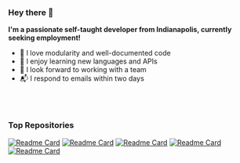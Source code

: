 ### Hey there :wave:

**I'm a passionate self-taught developer from Indianapolis, 
currently seeking employment!**
  
- :green_heart: I love modularity and well-documented code
- :blue_book: I enjoy learning new languages and APIs
- :couple: I look forward to working with a team
- :mailbox_with_mail: I respond to emails within two days

<br></br>

### Top Repositories
[![Readme Card](https://github-readme-stats.vercel.app/api/pin/?username=ericballard&repo=portfolio&theme=buefy )](https://github.com/EricBallard/Portfolio)
[![Readme Card](https://github-readme-stats.vercel.app/api/pin/?username=ericballard&repo=fishjs&theme=buefy )](https://github.com/EricBallard/Fishjs)
[![Readme Card](https://github-readme-stats.vercel.app/api/pin/?username=ericballard&repo=humanmouse&theme=buefy )](https://github.com/EricBallard/HumanMouse)
[![Readme Card](https://github-readme-stats.vercel.app/api/pin/?username=ericballard&repo=sslchat&theme=buefy )](https://github.com/EricBallard/SSLChat)
[![Readme Card](https://github-readme-stats.vercel.app/api/pin/?username=ericballard&repo=memorymanipulator&theme=buefy )](https://github.com/EricBallard/MemoryManipulator)
